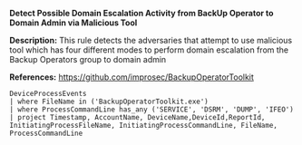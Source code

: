 **Detect Possible Domain Escalation Activity from BackUp Operator to Domain Admin via Malicious Tool**

**Description:** This rule detects the adversaries that attempt to use malicious tool which has four different modes to perform domain escalation from the Backup Operators group to domain admin

**References:** https://github.com/improsec/BackupOperatorToolkit

```
DeviceProcessEvents
| where FileName in ('BackupOperatorToolkit.exe')
| where ProcessCommandLine has_any ('SERVICE', 'DSRM', 'DUMP', 'IFEO')
| project Timestamp, AccountName, DeviceName,DeviceId,ReportId, InitiatingProcessFileName, InitiatingProcessCommandLine, FileName, ProcessCommandLine
```
